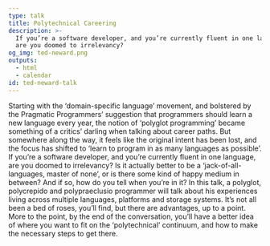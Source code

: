 ```yaml
---
type: talk
title: Polytechnical Careering
description: >-
  If you’re a software developer, and you’re currently fluent in one language,
  are you doomed to irrelevancy?
og_img: ted-neward.png
outputs:
  - html
  - calendar
id: ted-neward-talk
---
```


Starting with the ‘domain-specific language’ movement, and bolstered by the Pragmatic Programmers’ suggestion that programmers should learn a new language every year, the notion of ‘polyglot programming’ became something of a critics’ darling when talking about career paths. But somewhere along the way, it feels like the original intent has been lost, and the focus has shifted to ‘learn to program in as many languages as possible’. If you’re a software developer, and you’re currently fluent in one language, are you doomed to irrelevancy? Is it actually better to be a ‘jack-of-all-languages, master of none’, or is there some kind of happy medium in between? And if so, how do you tell when you’re in it? In this talk, a polyglot, polycrepido and polypraeclusio programmer will talk about his experiences living across multiple languages, platforms and storage systems. It’s not all been a bed of roses, you’ll find, but there are advantages, up to a point. More to the point, by the end of the conversation, you’ll have a better idea of where you want to fit on the ‘polytechnical’ continuum, and how to make the necessary steps to get there.
